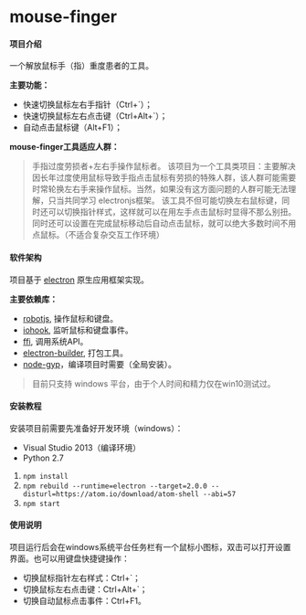 # mouse-finger


#### 项目介绍

一个解放鼠标手（指）重度患者的工具。

__主要功能：__
 - 快速切换鼠标左右手指针（Ctrl+`）；
 - 快速切换鼠标左右点击键（Ctrl+Alt+`）；
 - 自动点击鼠标键（Alt+F1）；

__mouse-finger工具适应人群：__

 > 手指过度劳损者+左右手操作鼠标者。
 > 该项目为一个工具类项目：主要解决因长年过度使用鼠标导致手指点击鼠标有劳损的特殊人群，该人群可能需要时常轮换左右手来操作鼠标。当然，如果没有这方面问题的人群可能无法理解，只当共同学习 electronjs框架。
 > 该工具不但可能切换左右鼠标键，同时还可以切换指针样式，这样就可以在用左手点击鼠标时显得不那么别扭。
 > 同时还可以设置在完成鼠标移动后自动点击鼠标，就可以绝大多数时间不用点鼠标。（不适合复杂交互工作环境）



#### 软件架构

 项目基于 [electron](https://electronjs.org/) 原生应用框架实现。

 __主要依赖库：__
 - [robotjs](https://github.com/octalmage/robotjs), 操作鼠标和键盘。
 - [iohook](https://github.com/WilixLead/iohook), 监听鼠标和键盘事件。
 - [ffi](https://github.com/node-ffi/node-ffi), 调用系统API。
 - [electron-builder](https://github.com/electron-userland/electron-builder), 打包工具。
 - [node-gyp](https://github.com/nodejs/node-gyp)，编译项目时需要（全局安装）。

> 目前只支持 windows 平台，由于个人时间和精力仅在win10测试过。



#### 安装教程

 安装项目前需要先准备好开发环境（windows）：

 - Visual Studio 2013（编译环境）
 - Python 2.7


1. `npm install`
2. `npm rebuild --runtime=electron --target=2.0.0 --disturl=https://atom.io/download/atom-shell --abi=57`
3. `npm start`



#### 使用说明

 项目运行后会在windows系统平台任务栏有一个鼠标小图标，双击可以打开设置界面。也可以用键盘快捷键操作：
 - 切换鼠标指针左右样式：Ctrl+`；
 - 切换鼠标左右点击键：Ctrl+Alt+`；
 - 切换自动鼠标点击事件：Ctrl+F1。
